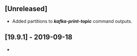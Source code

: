 ## [Unreleased]
  - Added partitions to ***kafka-print-topic*** command outputs.


## [19.9.1] - 2019-09-18
-
